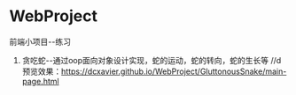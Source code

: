 # WebProject
前端小项目--练习
1. 贪吃蛇--通过oop面向对象设计实现，蛇的运动，蛇的转向，蛇的生长等 //d预览效果：https://dcxavier.github.io/WebProject/GluttonousSnake/main-page.html
